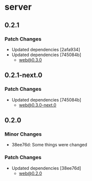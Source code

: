 # server

## 0.2.1

### Patch Changes

- Updated dependencies [2afa934]
- Updated dependencies [745084b]
  - web@0.3.0

## 0.2.1-next.0

### Patch Changes

- Updated dependencies [745084b]
  - web@0.3.0-next.0

## 0.2.0

### Minor Changes

- 38ee76d: Some things were changed

### Patch Changes

- Updated dependencies [38ee76d]
  - web@0.2.0
